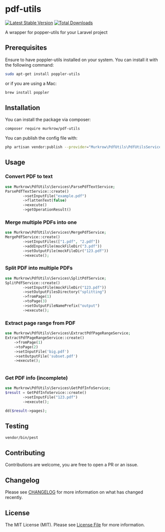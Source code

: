 pdf-utils
=============


[![Latest Stable Version](http://poser.pugx.org/murkrow/pdf-utils/v)](https://packagist.org/packages/phpunit/phpunit)
[![Total Downloads](http://poser.pugx.org/murkrow/pdf-utils/downloads)](https://packagist.org/packages/phpunit/phpunit)

A wrapper for popper-utils for your Laravel project

## Prerequisites
Ensure to have poppler-utils installed on your system. You can install it with the following command:
```bash
sudo apt-get install poppler-utils
```
or if you are using a Mac:
```bash
brew install poppler
```

## Installation

You can install the package via composer:

```bash
composer require murkrow/pdf-utils
```

You can publish the config file with:

```bash
php artisan vendor:publish --provider="Murkrow\PdfUtils\PdfUtilsServiceProvider"
```

## Usage

### Convert PDF to text
```php
use Murkrow\PdfUtils\Services\ParsePdfTextService;
ParsePdfTextService::create()
        ->setInputFile("example.pdf")
        ->flattenText(false)
        ->execute()
        ->getOperationResult()
```

### Merge multiple PDFs into one
```php
use Murkrow\PdfUtils\Services\MergePdfService;
MergePdfService::create()
        ->setInputFiles(["1.pdf", "2.pdf"])
        ->addInputFile(mockFileDir("3.pdf"))
        ->setOutputFile(mockFileDir("123.pdf"))
        ->execute();
```
### Split PDF into multiple PDFs

```php
use Murkrow\PdfUtils\Services\SplitPdfService;
SplitPdfService::create()
        ->setInputFile(mockFileDir("123.pdf"))
        ->setOutputFilesDirectory("splitting")
        ->fromPage(1)
        ->toPage(3)
        ->setOutputFileNamePrefix("output")
        ->execute();
```

### Extract page range from PDF
```php
use Murkrow\PdfUtils\Services\ExtractPdfPageRangeService;
ExtractPdfPageRangeService::create()
    ->fromPage(1)
    ->toPage(2)
    ->setInputFile('big.pdf')
    ->setOutputFile('subset.pdf')
    ->execute();
        
```

### Get PDF info (incomplete)
```php
use Murkrow\PdfUtils\Services\GetPdfInfoService;
$result = GetPdfInfoService::create()
        ->setInputFile("123.pdf")
        ->execute();

dd($result->pages);
```

## Testing

```bash
vendor/bin/pest
```

## Contributing
Contributions are welcome, you are free to open a PR or an issue.

## Changelog

Please see [CHANGELOG](CHANGELOG.md) for more information on what has changed recently.

## License

The MIT License (MIT). Please see [License File](LICENSE.md) for more information.
